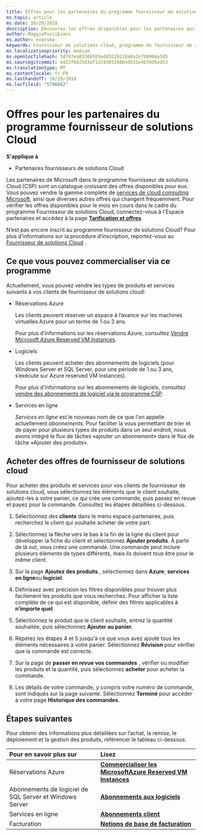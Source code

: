 ```yaml
---
title: Offres pour les partenaires du programme fournisseur de solutions Cloud | L’espace partenaires
ms.topic: article
ms.date: 10/29/2018
description: Découvrez les offres disponibles pour les partenaires qui vendent par l’intermédiaire du programme fournisseur de solutions Cloud.
author: MaggiePucciEvans
ms.author: evansma
keywords: Fournisseur de solutions cloud, programme de fournisseur de solutions cloud, CSP, ajouter un produit, vendre à des clients, offres de l’espace, offres de fournisseur de solutions cloud, services basés sur le Cloud, Azure, Office 365, Dynamics, partenaire fournisseur de solutions cloud, vente de solutions cloud, Azure RI, Azure reserved virtual machine instances, Azure réservations, aux services en ligne, logiciel d’abonnement, AHUB, SQL Server dans Azure, Windows Server sur Azure, abonnements client
ms.localizationpriority: medium
ms.openlocfilehash: 5d707ea8330b5b5edd3229218a8a2efb0004a3d5
ms.sourcegitcommit: ed22f6825d3af1d19385198b4d511e4b39d5e353
ms.translationtype: MT
ms.contentlocale: fr-FR
ms.lasthandoff: 10/29/2018
ms.locfileid: "5796682"
---
```

# <a name="partner-offers-in-the-cloud-solution-provider-program"></a>Offres pour les partenaires du programme fournisseur de solutions Cloud 

**S'applique à**

-  Partenaires fournisseurs de solutions Cloud

Les partenaires de Microsoft dans le programme fournisseur de solutions Cloud (CSP) sont un catalogue croissant des offres disponibles pour eux. Vous pouvez vendre la gamme complète de [services de cloud computing Microsoft](https://partner.microsoft.com/cloud-solution-provider/products-and-services), ainsi que diverses autres offres qui changent fréquemment. Pour vérifier les offres disponibles pour le mois en cours dans le cadre du programme Fournisseur de solutions Cloud, connectez-vous à l'Espace partenaires et accédez à la page [**Tarification et offres**](https://partnercenter.microsoft.com/pcv/sales).  

N’est pas encore inscrit au programme fournisseur de solutions Cloud? Pour plus d’informations sur la procédure d’inscription, reportez-vous au [Fournisseur de solutions Cloud](https://partner.microsoft.com/cloud-solution-provider) . 

## <a name="what-you-can-sell-through-csp"></a>Ce que vous pouvez commercialiser via ce programme

Actuellement, vous pouvez vendre les types de produits et services suivants à vos clients de fournisseur de solutions cloud:

- Réservations Azure<br> 

    Les clients peuvent réserver un espace à l’avance sur les machines virtuelles Azure pour un terme de 1 ou 3 ans.<br>
    
    Pour plus d’informations sur les réservations Azure, consultez [Vendre Microsoft Azure Reserved VM Instances](azure-reservations.md).

- Logiciels<br>

    Les clients peuvent acheter des abonnements de logiciels (pour Windows Server et SQL Server, pour une période de 1 ou 3 ans, s’exécute sur Azure reserved VM instances).<br>
 
  Pour plus d’informations sur les abonnements de logiciels, consultez [vendre des abonnements de logiciel via le programme CSP](csp-software-subscriptions.md).  

- Services en ligne<br>

     *Services en ligne* est le nouveau nom de ce que l'on appelle actuellement *abonnements*. Pour faciliter la vous permettant de trier et de payer pour plusieurs types de produits dans un seul endroit, nous avons intégré le flux de tâches «ajouter un abonnement» dans le flux de tâche «Ajouter des produits». 

## <a name="buy-csp-offers"></a>Acheter des offres de fournisseur de solutions cloud

Pour acheter des produits et services pour vos clients de fournisseur de solutions cloud, vous sélectionnez les éléments que le client souhaite, ajoutez-les à votre panier, ce qui crée une commande, puis passez en revue et payez pour la commande. Consultez les étapes détaillées ci-dessous.

1. Sélectionnez des **clients** dans le menu espace partenaires, puis recherchez le client qui souhaite acheter de votre part. 

2. Sélectionnez la flèche vers le bas à la fin de la ligne du client pour développer la fiche du client et sélectionnez **Ajouter produits**. À partir de là out, vous créez une commande. Une commande peut inclure plusieurs éléments de types différents, mais ils doivent tous être pour le même client.

3. Sur la page **Ajoutez des produits** , sélectionnez dans **Azure**, **services en ligne**ou **logiciel**.

4. Définissez avec précision les filtres disponibles pour trouver plus facilement les produits que vous recherchez. Pour afficher la liste complète de ce qui est disponible, définir des filtres applicables à **n’importe quel**. 

5. Sélectionnez le produit que le client souhaite, entrez la quantité souhaitée, puis sélectionnez **Ajouter au panier**.

6. Répétez les étapes 4 et 5 jusqu'à ce que vous avez ajouté tous les éléments nécessaires à votre panier. Sélectionnez **Révision** pour vérifier que la commande est correcte.  

7. Sur la page de **passer en revue vos commandes** , vérifier ou modifier les produits et la quantité, puis sélectionnez **acheter** pour acheter la commande. 

8. Les détails de votre commande, y compris votre numéro de commande, sont indiqués sur la page suivante. Sélectionnez **Terminé** pour accéder à votre page **Historique des commandes**. 


## <a name="next-steps"></a>Étapes suivantes

Pour obtenir des informations plus détaillées sur l’achat, la remise, le déploiement et la gestion des produits, référencer le tableau ci-dessous.

|**Pour en savoir plus sur**   |**Lisez**   |
|:---------------------------|:--------------------|
|Réservations Azure |[**Commercialiser les MicrosoftAzure Reserved VM Instances**]( https://docs.microsoft.com/en-us/partner-center/azure-reservations) |
|Abonnements de logiciel de SQL Server et Windows Server |[**Abonnements aux logiciels**]( https://docs.microsoft.com/en-us/partner-center/csp-software-subscriptions) |
|Services en ligne |[**Abonnements client**](https://docs.microsoft.com/en-us/partner-center/customer-subscriptions) |
|Facturation |[**Notions de base de facturation**]( https://docs.microsoft.com/en-us/partner-center/billing-basics) |

